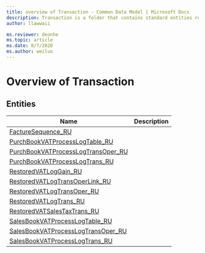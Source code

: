 ```yaml
---
title: overview of Transaction - Common Data Model | Microsoft Docs
description: Transaction is a folder that contains standard entities related to the Common Data Model.
author: llawwaii

ms.reviewer: deonhe
ms.topic: article
ms.date: 8/7/2020
ms.author: weiluo
---
```


# Overview of Transaction


## Entities

|Name|Description|
|---|---|
|[FactureSequence_RU](FactureSequence_RU.md)||
|[PurchBookVATProcessLogTable_RU](PurchBookVATProcessLogTable_RU.md)||
|[PurchBookVATProcessLogTransOper_RU](PurchBookVATProcessLogTransOper_RU.md)||
|[PurchBookVATProcessLogTrans_RU](PurchBookVATProcessLogTrans_RU.md)||
|[RestoredVATLogGain_RU](RestoredVATLogGain_RU.md)||
|[RestoredVATLogTransOperLink_RU](RestoredVATLogTransOperLink_RU.md)||
|[RestoredVATLogTransOper_RU](RestoredVATLogTransOper_RU.md)||
|[RestoredVATLogTrans_RU](RestoredVATLogTrans_RU.md)||
|[RestoredVATSalesTaxTrans_RU](RestoredVATSalesTaxTrans_RU.md)||
|[SalesBookVATProcessLogTable_RU](SalesBookVATProcessLogTable_RU.md)||
|[SalesBookVATProcessLogTransOper_RU](SalesBookVATProcessLogTransOper_RU.md)||
|[SalesBookVATProcessLogTrans_RU](SalesBookVATProcessLogTrans_RU.md)||

